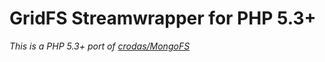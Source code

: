 # GridFS Streamwrapper for PHP 5.3+

*This is a PHP 5.3+ port of [crodas/MongoFS](https://github.com/crodas/MongoFS)*